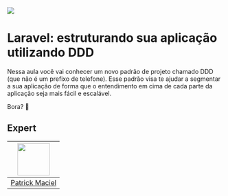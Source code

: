 <img src="https://storage.googleapis.com/golden-wind/experts-club/capa-github.svg" />

# Laravel: estruturando sua aplicação utilizando DDD

Nessa aula você vai conhecer um novo padrão de projeto chamado DDD (que não é um prefixo de telefone). Esse padrão visa te ajudar a segmentar a sua aplicação de forma que o entendimento em cima de cada parte da aplicação seja mais fácil e escalável.

Bora? 🚀

## Expert

| [<img src="https://avatars.githubusercontent.com/u/671670?v=4" width="75px;"/>](https://github.com/patrickmaciel) |
| :---------------------------------------------------------------------------------------------------------------: |
|                                [Patrick Maciel](https://github.com/patrickmaciel)                                 |
